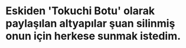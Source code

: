# Eskiden 'Tokuchi Botu' olarak paylaşılan altyapılar şuan silinmiş onun için herkese sunmak istedim.
